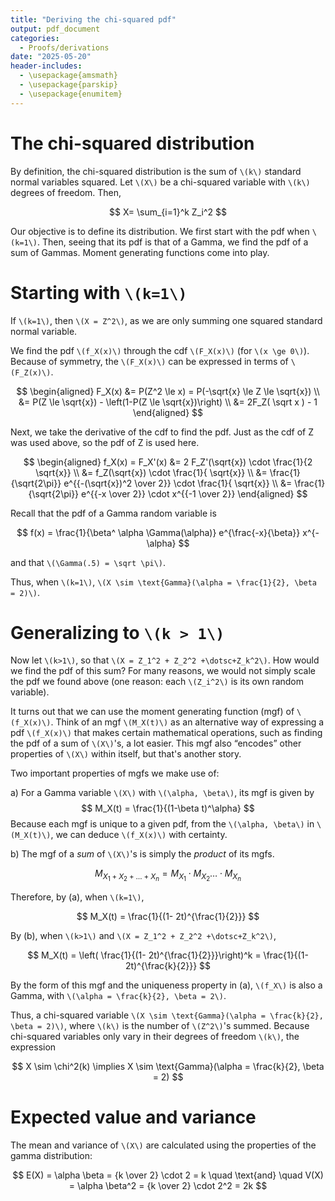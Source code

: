 ```yaml
---
title: "Deriving the chi-squared pdf"
output: pdf_document
categories:
  - Proofs/derivations
date: "2025-05-20"
header-includes:
  - \usepackage{amsmath}
  - \usepackage{parskip}
  - \usepackage{enumitem}
---
```


# The chi-squared distribution

By definition, the chi-squared distribution is the sum of `\(k\)` standard normal variables squared. Let `\(X\)` be a chi-squared variable with `\(k\)` degrees of freedom. Then,

$$
X= \sum_{i=1}^k Z_i^2
$$

Our objective is to define its distribution. We first start with the pdf when `\(k=1\)`. Then, seeing that its pdf is that of a Gamma, we find the pdf of a sum of Gammas. Moment generating functions come into play.

# Starting with `\(k=1\)`

If `\(k=1\)`, then `\(X = Z^2\)`, as we are only summing one squared standard normal variable.

We find the pdf `\(f_X(x)\)` through the cdf `\(F_X(x)\)` (for `\(x \ge 0\)`). Because of symmetry, the `\(F_X(x)\)` can be expressed in terms of `\(F_Z(x)\)`.

$$ \begin{aligned}
F_X(x) &= P(Z^2 \le x) = P(-\sqrt{x} \le Z \le \sqrt{x}) \\
&= P(Z \le \sqrt{x}) - \left(1-P(Z \le \sqrt{x})\right) \\
&= 2F_Z( \sqrt x ) - 1
\end{aligned} $$

Next, we take the derivative of the cdf to find the pdf. Just as the cdf of Z was used above, so the pdf of Z is used here.

$$ \begin{aligned}
f_X(x) = F_X'(x) &= 2 F_Z'(\sqrt{x}) \cdot \frac{1}{2 \sqrt{x}} \\
&= f_Z(\sqrt{x}) \cdot  \frac{1}{ \sqrt{x}} \\ 
&= \frac{1}{\sqrt{2\pi}} e^{{-(\sqrt{x})^2 \over 2}} \cdot \frac{1}{ \sqrt{x}} \\ 
&= \frac{1}{\sqrt{2\pi}} e^{{-x \over 2}} \cdot x^{{-1 \over 2}}
\end{aligned} $$

Recall that the pdf of a Gamma random variable is

$$
f(x) = \frac{1}{\beta^ \alpha \Gamma(\alpha)} e^{\frac{-x}{\beta}} x^{-\alpha}
$$

and that `\(\Gamma(.5) = \sqrt \pi\)`.

Thus, when `\(k=1\)`, `\(X \sim \text{Gamma}(\alpha = \frac{1}{2}, \beta = 2)\)`.

# Generalizing to `\(k > 1\)`

Now let `\(k>1\)`, so that `\(X = Z_1^2 + Z_2^2 +\dotsc+Z_k^2\)`. How would we find the pdf of this sum? For many reasons, we would not simply scale the pdf we found above (one reason: each `\(Z_i^2\)` is its own random variable).

It turns out that we can use the moment generating function (mgf) of `\(f_X(x)\)`. Think of an mgf `\(M_X(t)\)` as an alternative way of expressing a pdf `\(f_X(x)\)` that makes certain mathematical operations, such as finding the pdf of a sum of `\(X\)`'s, a lot easier. This mgf also “encodes” other properties of `\(X\)` within itself, but that's another story.

Two important properties of mgfs we make use of:

a)  For a Gamma variable `\(X\)` with `\(\alpha, \beta\)`, its mgf is given by $$
    M_X(t) = \frac{1}{(1-\beta t)^\alpha}
    $$ Because each mgf is unique to a given pdf, from the `\(\alpha, \beta\)` in `\(M_X(t)\)`, we can deduce `\(f_X(x)\)` with certainty.

b)  The mgf of a *sum* of `\(X\)`'s is simply the *product* of its mgfs.

$$
M_{X_1 + X_2 + \dotsc + X_n} = M_{X_1} \cdot M_{X_2} \dotsc \cdot M_{X_n}
$$

Therefore, by (a), when `\(k=1\)`,

$$
M_X(t) = \frac{1}{(1- 2t)^{\frac{1}{2}}}
$$

By (b), when `\(k>1\)` and `\(X = Z_1^2 + Z_2^2 +\dotsc+Z_k^2\)`,

$$
M_X(t) = \left( \frac{1}{(1- 2t)^{\frac{1}{2}}}\right)^k = \frac{1}{(1- 2t)^{\frac{k}{2}}}
$$

By the form of this mgf and the uniqueness property in (a), `\(f_X\)` is also a Gamma, with `\(\alpha = \frac{k}{2}, \beta = 2\)`.

Thus, a chi-squared variable `\(X \sim \text{Gamma}(\alpha = \frac{k}{2}, \beta = 2)\)`, where `\(k\)` is the number of `\(Z^2\)`'s summed. Because chi-squared variables only vary in their degrees of freedom `\(k\)`, the expression

$$
X \sim \chi^2(k) \implies X \sim \text{Gamma}(\alpha = \frac{k}{2}, \beta = 2)
$$

# Expected value and variance

The mean and variance of `\(X\)` are calculated using the properties of the gamma distribution:

$$
E(X) = \alpha \beta = {k \over 2} \cdot 2 = k \quad \text{and} \quad V(X) = \alpha \beta^2 = {k \over 2} \cdot 2^2 = 2k
$$
